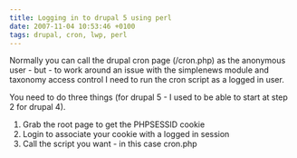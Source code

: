 ```yaml
---
title: Logging in to drupal 5 using perl
date: 2007-11-04 10:53:46 +0100
tags: drupal, cron, lwp, perl
---
```


Normally you can call the drupal cron page (/cron.php) as the anonymous user - but - to work around an issue with the simplenews module and taxonomy access control I need to run the cron script as a logged in user.

You need to do three things (for drupal 5 - I used to be able to start at step 2 for drupal 4).

1.  Grab the root page to get the PHPSESSID cookie
1.  Login to associate your cookie with a logged in session
1.  Call the script you want - in this case cron.php
